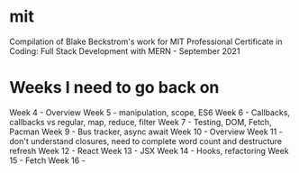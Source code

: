 # mit

Compilation of Blake Beckstrom's work for MIT Professional Certificate in Coding: Full Stack Development with MERN - September 2021

# Weeks I need to go back on

Week 4 - Overview
Week 5 - manipulation, scope, ES6
Week 6 - Callbacks, callbacks vs regular, map, reduce, filter
Week 7 - Testing, DOM, Fetch, Pacman
Week 9 - Bus tracker, async await
Week 10 - Overview
Week 11 - don't understand closures, need to complete word count and destructure refresh
Week 12 - React
Week 13 - JSX
Week 14 - Hooks, refactoring
Week 15 - Fetch
Week 16 -
